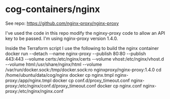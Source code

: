 # cog-containers/nginx
See repo: https://github.com/nginx-proxy/nginx-proxy

I've used the code in this repo modify the nginxy-proxy code to allow an API key to be passed. I'm using nginx-proxy version 1.4.0.

Inside the Terraform script I use the following to build the nginx container
docker run --detach --name nginx-proxy --publish 80:80 --publish 443:443 --volume certs:/etc/nginx/certs --volume vhost:/etc/nginx/vhost.d --volume html:/usr/share/nginx/html --volume /var/run/docker.sock:/tmp/docker.sock:ro nginxproxy/nginx-proxy:1.4.0
cd /home/ubuntu/data/cog/nginx
docker cp nginx.tmpl nginx-proxy:/app/nginx.tmpl
docker cp conf.d/proxy_timeout.conf nginx-proxy:/etc/nginx/conf.d/proxy_timeout.conf
docker cp nginx.conf nginx-proxy:/etc/nginx/nginx.conf
